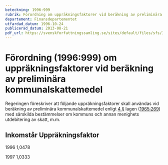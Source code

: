 ```yaml
---
beteckning: 1996:999
rubrik: Förordning om uppräkningsfaktorer vid beräkning av preliminära kommunalskattemedel
departement: Finansdepartementet
utfardad_datum: 1996-10-24
publicerad_datum: 2013-08-21
pdf_url: https://svenskforfattningssamling.se/sites/default/files/sfs/1996-10/SFS1996-999.pdf
---
```


# Förordning (1996:999) om uppräkningsfaktorer vid beräkning av preliminära kommunalskattemedel

Regeringen föreskriver att följande uppräkningsfaktorer skall användas vid beräkning av preliminära kommunalskattemedel enligt [4 §](#4) lagen ([1965:269](https://selex.se/eli/sfs/1965/269)) med särskilda bestämmelser om kommuns och annan menighets utdebitering av skatt, m.m.

## Inkomstår	Uppräkningsfaktor

1996		1,0478

1997		1,0333